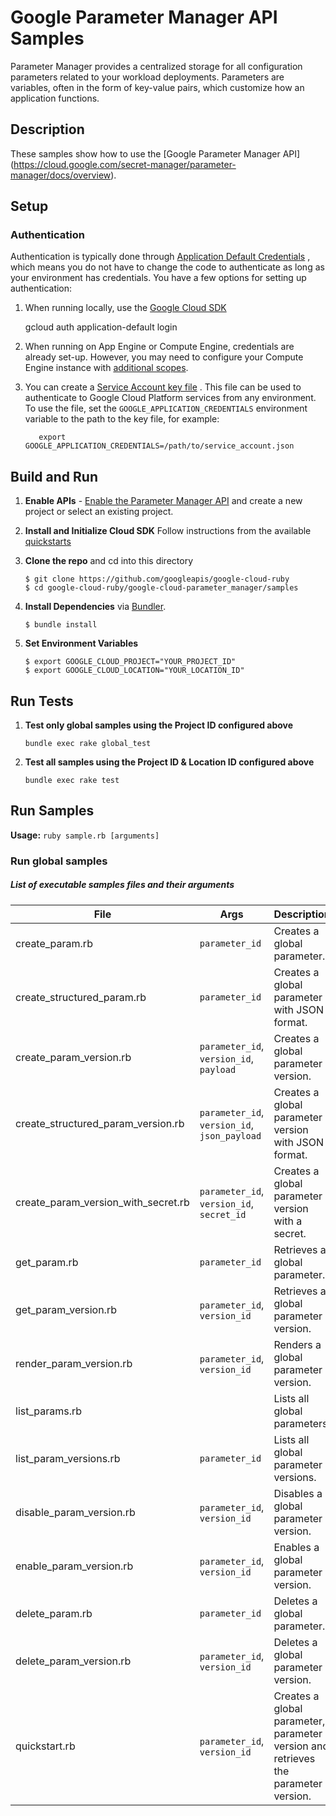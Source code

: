 # Google Parameter Manager API Samples

Parameter Manager provides a centralized storage for all configuration parameters related to your workload deployments.
Parameters are variables, often in the form of key-value pairs, which customize how an application functions.

## Description

These samples show how to use the [Google Parameter Manager API]
(https://cloud.google.com/secret-manager/parameter-manager/docs/overview).

## Setup

### Authentication

Authentication is typically done through [Application Default Credentials](https://cloud.google.com/docs/authentication#getting_credentials_for_server-centric_flow)
, which means you do not have to change the code to authenticate as long as your
environment has credentials. You have a few options for setting up
authentication:

1.  When running locally, use the [Google Cloud SDK](https://cloud.google.com/sdk/)

    gcloud auth application-default login

1.  When running on App Engine or Compute Engine, credentials are already set-up.
    However, you may need to configure your Compute Engine instance with
    [additional scopes](https://cloud.google.com/compute/docs/authentication#using).

1.  You can create a [Service Account key file](https://cloud.google.com/docs/authentication#service_accounts)
    . This file can be used to authenticate to Google Cloud Platform services from
    any environment. To use the file, set the `GOOGLE_APPLICATION_CREDENTIALS`
    environment variable to the path to the key file, for example:

           export GOOGLE_APPLICATION_CREDENTIALS=/path/to/service_account.json

## Build and Run

1.  **Enable APIs** - [Enable the Parameter Manager API](https://console.cloud.google.com/flows/enableapi?apiid=parametermanager.googleapis.com)
    and create a new project or select an existing project.

1.  **Install and Initialize Cloud SDK**
    Follow instructions from the available [quickstarts](https://cloud.google.com/sdk/docs/quickstarts)

1.  **Clone the repo** and cd into this directory

    ```text
    $ git clone https://github.com/googleapis/google-cloud-ruby
    $ cd google-cloud-ruby/google-cloud-parameter_manager/samples
    ```

1.  **Install Dependencies** via [Bundler](https://bundler.io).

    ```text
    $ bundle install
    ```

1.  **Set Environment Variables**

    ```text
    $ export GOOGLE_CLOUD_PROJECT="YOUR_PROJECT_ID"
    $ export GOOGLE_CLOUD_LOCATION="YOUR_LOCATION_ID"
    ```

## Run Tests

1. **Test only global samples using the Project ID configured above**

   ```
   bundle exec rake global_test
   ```

1. **Test all samples using the Project ID & Location ID configured above**
   ```
   bundle exec rake test
   ```

## Run Samples

**Usage:** `ruby sample.rb [arguments]`

### Run global samples

##### List of executable samples files and their arguments

| File                                | Args                                         | Description                                                                        |
| ----------------------------------- | -------------------------------------------- | ---------------------------------------------------------------------------------- |
| create_param.rb                     | `parameter_id`                               | Creates a global parameter.                                                        |
| create_structured_param.rb          | `parameter_id`                               | Creates a global parameter with JSON format.                                       |
| create_param_version.rb             | `parameter_id`, `version_id`, `payload`      | Creates a global parameter version.                                                |
| create_structured_param_version.rb  | `parameter_id`, `version_id`, `json_payload` | Creates a global parameter version with JSON format.                               |
| create_param_version_with_secret.rb | `parameter_id`, `version_id`, `secret_id`    | Creates a global parameter version with a secret.                                  |
| get_param.rb                        | `parameter_id`                               | Retrieves a global parameter.                                                      |
| get_param_version.rb                | `parameter_id`, `version_id`                 | Retrieves a global parameter version.                                              |
| render_param_version.rb             | `parameter_id`, `version_id`                 | Renders a global parameter version.                                                |
| list_params.rb                      |                                              | Lists all global parameters.                                                       |
| list_param_versions.rb              | `parameter_id`                               | Lists all global parameter versions.                                               |
| disable_param_version.rb            | `parameter_id`, `version_id`                 | Disables a global parameter version.                                               |
| enable_param_version.rb             | `parameter_id`, `version_id`                 | Enables a global parameter version.                                                |
| delete_param.rb                     | `parameter_id`                               | Deletes a global parameter.                                                        |
| delete_param_version.rb             | `parameter_id`, `version_id`                 | Deletes a global parameter version.                                                |
| quickstart.rb                       | `parameter_id`, `version_id`                 | Creates a global parameter, parameter version and retrieves the parameter version. |
